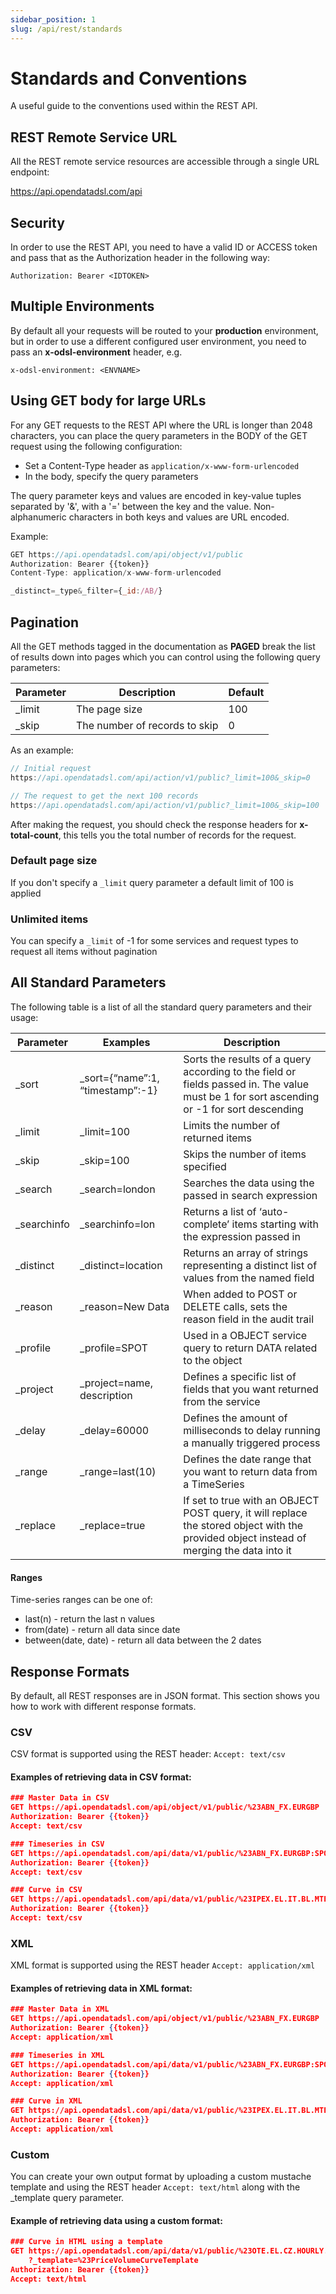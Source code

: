 ```yaml
---
sidebar_position: 1
slug: /api/rest/standards
---
```

Standards and Conventions
=========================

A useful guide to the conventions used within the REST API.

## REST Remote Service URL

All the REST remote service resources are accessible through a single URL endpoint:

https://api.opendatadsl.com/api

## Security

In order to use the REST API, you need to have a valid ID or ACCESS token and pass that as the Authorization header in the following way:

```
Authorization: Bearer <IDTOKEN>
```

## Multiple Environments

By default all your requests will be routed to your **production** environment, but in order to use a different configured user environment, you need to pass an **x-odsl-environment** header, e.g.

```
x-odsl-environment: <ENVNAME>
```

## Using GET body for large URLs
For any GET requests to the REST API where the URL is longer than 2048 characters, you can place the query parameters in the BODY of the GET request using the following configuration:

* Set a Content-Type header as ```application/x-www-form-urlencoded```
* In the body, specify the query parameters

The query parameter keys and values are encoded in key-value tuples separated by '&', with a '=' between the key and the value. 
Non-alphanumeric characters in both keys and values are URL encoded.

Example:

```js
GET https://api.opendatadsl.com/api/object/v1/public
Authorization: Bearer {{token}}
Content-Type: application/x-www-form-urlencoded

_distinct=_type&_filter={_id:/AB/}
```

## Pagination

All the GET methods tagged in the documentation as **PAGED** break the list of results down into pages which you can control using the following query parameters:

| **Parameter** | **Description** | **Default** |
|-|-|-|
| _limit | The page size | 100 | 
| _skip | The number of records to skip | 0 |

As an example:

```js
// Initial request 
https://api.opendatadsl.com/api/action/v1/public?_limit=100&_skip=0

// The request to get the next 100 records
https://api.opendatadsl.com/api/action/v1/public?_limit=100&_skip=100
```

After making the request, you should check the response headers for **x-total-count**, this tells you the total number of records for the request.

### Default page size
If you don't specify a ```_limit``` query parameter a default limit of 100 is applied

### Unlimited items
You can specify a ```_limit``` of -1 for some services and request types to request all items without pagination 

## All Standard Parameters

The following table is a list of all the standard query parameters and their usage:

| **Parameter** | **Examples** | **Description** |
|-|-|-|
| _sort | _sort=\{“name”:1, “timestamp”:-1\} | Sorts the results of a query according to the field or fields passed in. The value must be 1 for sort ascending or -1 for sort descending |
| _limit | _limit=100 | Limits the number of returned items |
| _skip | _skip=100 | Skips the number of items specified |
| _search | _search=london | Searches the data using the passed in search expression |
| _searchinfo | _searchinfo=lon | Returns a list of ‘auto-complete’ items starting with the expression passed in |
| _distinct | _distinct=location | Returns an array of strings representing a distinct list of values from the named field |
| _reason | _reason=New Data | When added to POST or DELETE calls, sets the reason field in the audit trail |
| _profile | _profile=SPOT | Used in a OBJECT service query to return DATA related to the object |
| _project | _project=name, description | Defines a specific list of fields that you want returned from the service |
| _delay | _delay=60000 | Defines the amount of milliseconds to delay running a manually triggered process |
| _range | _range=last(10) | Defines the date range that you want to return data from a TimeSeries |
| _replace | _replace=true | If set to true with an OBJECT POST query, it will replace the stored object with the provided object instead of merging the data into it |

#### Ranges

Time-series ranges can be one of:
* last(n) - return the last n values 
* from(date) - return all data since date 
* between(date, date) - return all data between the 2 dates

## Response Formats

By default, all REST responses are in JSON format. This section shows you how to work with different response formats.

### CSV
CSV format is supported using the REST header: ```Accept: text/csv```

#### Examples of retrieving data in CSV format:

```json
### Master Data in CSV
GET https://api.opendatadsl.com/api/object/v1/public/%23ABN_FX.EURGBP
Authorization: Bearer {{token}}
Accept: text/csv

### Timeseries in CSV
GET https://api.opendatadsl.com/api/data/v1/public/%23ABN_FX.EURGBP:SPOT
Authorization: Bearer {{token}}
Accept: text/csv

### Curve in CSV
GET https://api.opendatadsl.com/api/data/v1/public/%23IPEX.EL.IT.BL.MTE.FWD.CURVE:PRICE:2023-12-12
Authorization: Bearer {{token}}
Accept: text/csv
```

### XML
XML format is supported using the REST header ```Accept: application/xml```

#### Examples of retrieving data in XML format:

```json
### Master Data in XML
GET https://api.opendatadsl.com/api/object/v1/public/%23ABN_FX.EURGBP
Authorization: Bearer {{token}}
Accept: application/xml

### Timeseries in XML
GET https://api.opendatadsl.com/api/data/v1/public/%23ABN_FX.EURGBP:SPOT
Authorization: Bearer {{token}}
Accept: application/xml

### Curve in XML
GET https://api.opendatadsl.com/api/data/v1/public/%23IPEX.EL.IT.BL.MTE.FWD.CURVE:PRICE:2023-12-12
Authorization: Bearer {{token}}
Accept: application/xml
```

### Custom
You can create your own output format by uploading a custom mustache template and using the REST header ```Accept: text/html``` along with the _template query parameter.

#### Example of retrieving data using a custom format:

```json
### Curve in HTML using a template
GET https://api.opendatadsl.com/api/data/v1/public/%23OTE.EL.CZ.HOURLY.DA:PRICE_VOL:2023-12-28
	?_template=%23PriceVolumeCurveTemplate
Authorization: Bearer {{token}}
Accept: text/html
```